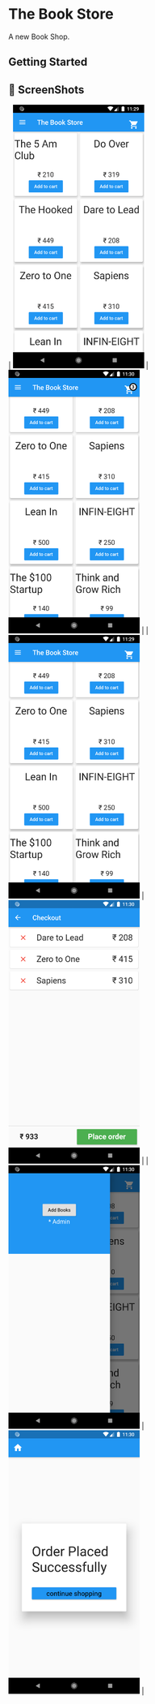 # The Book Store

A new Book Shop.

## Getting Started

## 📸 ScreenShots

| <img height="520" src="images/1.png"> | <img height="520" src="images/4.png"> |
| <img height="520" src="images/2.png"> | <img height="520" src="images/5.png"> |
| <img height="520" src="images/3.png"> | <img height="520" src="images/6.png"> |
